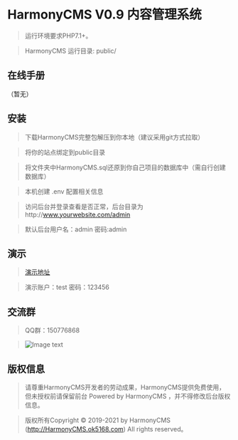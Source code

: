 HarmonyCMS V0.9 内容管理系统
===============

> 运行环境要求PHP7.1+。

> HarmonyCMS 运行目录: public/

## 在线手册

（暂无）

## 安装

> 下载HarmonyCMS完整包解压到你本地（建议采用git方式拉取）

> 将你的站点绑定到public目录

> 将文件夹中HarmonyCMS.sql还原到你自己项目的数据库中（需自行创建数据库）

> 本机创建 .env 配置相关信息

> 访问后台并登录查看是否正常，后台目录为http://www.yourwebsite.com/admin

> 默认后台用户名：admin 密码:admin

## 演示

> [演示地址](http://HarmonyCMS.ok5168.com/admin)

> 演示账户：test 密码：123456

## 交流群

> QQ群：150776868

>![Image text](https://ok5168.com/static/image/HarmonyCMS_QQ.jpg)

## 版权信息

> 请尊重HarmonyCMS开发者的劳动成果，HarmonyCMS提供免费使用，但未授权前请保留前台 Powered by HarmonyCMS ，并不得修改后台版权信息。

> 版权所有Copyright © 2019-2021 by HarmonyCMS (http://HarmonyCMS.ok5168.com)
All rights reserved。